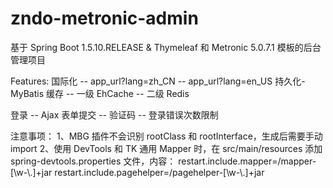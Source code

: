 # zndo-metronic-admin
基于 Spring Boot 1.5.10.RELEASE &amp; Thymeleaf 和 Metronic 5.0.7.1 模板的后台管理项目

Features:
国际化
-- app_url?lang=zh_CN
-- app_url?lang=en_US
持久化-MyBatis
缓存
-- 一级 EhCache
-- 二级 Redis

登录
-- Ajax 表单提交
-- 验证码
-- 登录错误次数限制


注意事项：
1、MBG 插件不会识别 rootClass 和 rootInterface，生成后需要手动 import
2、使用 DevTools 和 TK 通用 Mapper 时，在 src/main/resources 添加 spring-devtools.properties 文件，内容：
restart.include.mapper=/mapper-[\\w-\\.]+jar
restart.include.pagehelper=/pagehelper-[\\w-\\.]+jar







